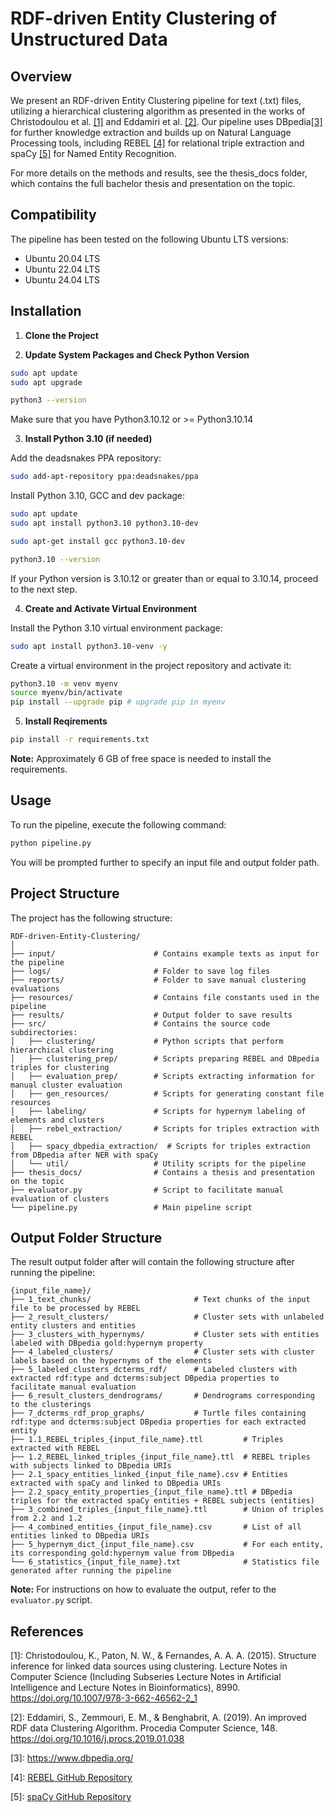 # RDF-driven Entity Clustering of Unstructured Data

## Overview

We present an RDF-driven Entity Clustering pipeline for text (.txt) files, utilizing a hierarchical clustering algorithm as presented in the works of Christodoulou et al. [[1]](#1) and Eddamiri et al. [[2]](#2). Our pipeline uses DBpedia[[3]](#3) for further knowledge extraction and builds up on Natural Language Processing tools, including REBEL [[4]](#4) for relational triple extraction and spaCy [[5]](#5) for Named Entity Recognition.


For more details on the methods and results, see the thesis_docs folder, which contains the full bachelor thesis and presentation on the topic.

## Compatibility

The pipeline has been tested on the following Ubuntu LTS versions:

- Ubuntu 20.04 LTS
- Ubuntu 22.04 LTS
- Ubuntu 24.04 LTS


## Installation

1. **Clone the Project**

2. **Update System Packages and Check Python Version**

```bash
sudo apt update
sudo apt upgrade
```
```bash
python3 --version

```
Make sure that you have Python3.10.12 or >= Python3.10.14

3. **Install Python 3.10 (if needed)**
   
Add the deadsnakes PPA repository:
```bash
sudo add-apt-repository ppa:deadsnakes/ppa
```
Install Python 3.10, GCC and dev package:
```bash 
sudo apt update
sudo apt install python3.10 python3.10-dev
```

```bash
sudo apt-get install gcc python3.10-dev
```
```bash
python3.10 --version 
```
If your Python version is 3.10.12 or greater than or equal to 3.10.14, proceed to the next step.

4. **Create and Activate Virtual Environment**
   
Install the Python 3.10 virtual environment package:
```bash
sudo apt install python3.10-venv -y
```
Create a virtual environment in the project repository and activate it:
```bash
python3.10 -m venv myenv
source myenv/bin/activate
pip install --upgrade pip # upgrade pip in myenv
```

5. **Install Reqirements**
```bash
pip install -r requirements.txt
```
**Note:** Approximately 6 GB of free space is needed to install the requirements.

## Usage
To run the pipeline, execute the following command:

```bash
python pipeline.py
```
You will be prompted further to specify an input file and output folder path.

## Project Structure
The project has the following structure:
```
RDF-driven-Entity-Clustering/
│
├── input/                      # Contains example texts as input for the pipeline
├── logs/                       # Folder to save log files
├── reports/                    # Folder to save manual clustering evaluations
├── resources/                  # Contains file constants used in the pipeline
├── results/                    # Output folder to save results
├── src/                        # Contains the source code subdirectories:
│   ├── clustering/             # Python scripts that perform hierarchical clustering
│   ├── clustering_prep/        # Scripts preparing REBEL and DBpedia triples for clustering
│   ├── evaluation_prep/        # Scripts extracting information for manual cluster evaluation
│   ├── gen_resources/          # Scripts for generating constant file resources
│   ├── labeling/               # Scripts for hypernym labeling of elements and clusters
│   ├── rebel_extraction/       # Scripts for triples extraction with REBEL
│   ├── spacy_dbpedia_extraction/  # Scripts for triples extraction from DBpedia after NER with spaCy
│   └── util/                   # Utility scripts for the pipeline
├── thesis_docs/                # Contains a thesis and presentation on the topic
├── evaluator.py                # Script to facilitate manual evaluation of clusters 
└── pipeline.py                 # Main pipeline script

```

## Output Folder Structure

The result output folder after will contain the following structure after running the pipeline:
```
{input_file_name}/
├── 1_text_chunks/                       # Text chunks of the input file to be processed by REBEL
├── 2_result_clusters/                   # Cluster sets with unlabeled entity clusters and entities
├── 3_clusters_with_hypernyms/           # Cluster sets with entities labeled with DBpedia gold:hypernym property
├── 4_labeled_clusters/                  # Cluster sets with cluster labels based on the hypernyms of the elements
├── 5_labeled_clusters_dcterms_rdf/      # Labeled clusters with extracted rdf:type and dcterms:subject DBpedia properties to facilitate manual evaluation
├── 6_result_clusters_dendrograms/       # Dendrograms corresponding to the clusterings
├── 7_dcterms_rdf_prop_graphs/           # Turtle files containing rdf:type and dcterms:subject DBpedia properties for each extracted entity
├── 1.1_REBEL_triples_{input_file_name}.ttl         # Triples extracted with REBEL
├── 1.2_REBEL_linked_triples_{input_file_name}.ttl  # REBEL triples with subjects linked to DBpedia URIs
├── 2.1_spacy_entities_linked_{input_file_name}.csv # Entities extracted with spaCy and linked to DBpedia URIs
├── 2.2_spacy_entity_properties_{input_file_name}.ttl # DBpedia triples for the extracted spaCy entities + REBEL subjects (entities)
├── 3_combined_triples_{input_file_name}.ttl        # Union of triples from 2.2 and 1.2
├── 4_combined_entities_{input_file_name}.csv       # List of all entities linked to DBpedia URIs
├── 5_hypernym_dict_{input_file_name}.csv           # For each entity, its corresponding gold:hypernym value from DBpedia
└── 6_statistics_{input_file_name}.txt              # Statistics file generated after running the pipeline
```

**Note:** For instructions on how to evaluate the output, refer to the `evaluator.py` script.

## References

<a id="1">[1]</a>: Christodoulou, K., Paton, N. W., & Fernandes, A. A. A. (2015). Structure inference for linked data sources using clustering. Lecture Notes in Computer Science (Including Subseries Lecture Notes in Artificial Intelligence and Lecture Notes in Bioinformatics), 8990. https://doi.org/10.1007/978-3-662-46562-2_1

<a id="2">[2]</a>: Eddamiri, S., Zemmouri, E. M., & Benghabrit, A. (2019). An improved RDF data Clustering Algorithm. Procedia Computer Science, 148. https://doi.org/10.1016/j.procs.2019.01.038

<a id="3">[3]</a>: https://www.dbpedia.org/

<a id="4">[4]</a>: [REBEL GitHub Repository](https://github.com/Babelscape/rebel)

<a id="5">[5]</a>: [spaCy GitHub Repository](https://github.com/explosion/spaCy)
